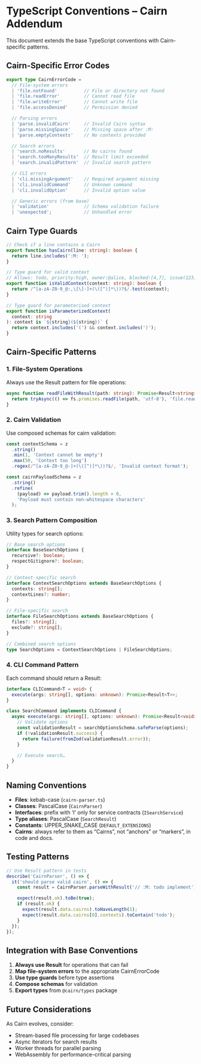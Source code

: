 <!-- TODO: rename file to typescript-cairn-addendum.md once all doc links are updated -->

# TypeScript Conventions – Cairn Addendum

<!-- :M: tldr Cairn-specific TypeScript conventions and adaptations -->

This document extends the base TypeScript conventions with Cairn-specific patterns.

## Cairn-Specific Error Codes

```typescript
export type CairnErrorCode =
  // File-system errors
  | 'file.notFound'          // File or directory not found
  | 'file.readError'         // Cannot read file
  | 'file.writeError'        // Cannot write file
  | 'file.accessDenied'      // Permission denied

  // Parsing errors
  | 'parse.invalidCairn'     // Invalid Cairn syntax
  | 'parse.missingSpace'     // Missing space after :M:
  | 'parse.emptyContexts'    // No contexts provided

  // Search errors
  | 'search.noResults'       // No cairns found
  | 'search.tooManyResults'  // Result limit exceeded
  | 'search.invalidPattern'  // Invalid search pattern

  // CLI errors
  | 'cli.missingArgument'    // Required argument missing
  | 'cli.invalidCommand'     // Unknown command
  | 'cli.invalidOption'      // Invalid option value

  // Generic errors (from base)
  | 'validation'             // Schema validation failure
  | 'unexpected';            // Unhandled error
```

## Cairn Type Guards

```typescript
// Check if a line contains a Cairn
export function hasCairn(line: string): boolean {
  return line.includes(':M: ');
}

// Type guard for valid context
// Allows: todo, priority:high, owner:@alice, blocked:[4,7], issue(123)
export function isValidContext(context: string): boolean {
  return /^[a-zA-Z0-9_@:,\[\]-]+(\([^)]*\))?$/.test(context);
}

// Type guard for parameterised context
export function isParameterizedContext(
  context: string
): context is `${string}(${string})` {
  return context.includes('(') && context.includes(')');
}
```

## Cairn-Specific Patterns

### 1. File-System Operations

Always use the Result pattern for file operations:

```typescript
async function readFileWithResult(path: string): Promise<Result<string>> {
  return tryAsync(() => fs.promises.readFile(path, 'utf-8'), 'file.readError');
}
```

### 2. Cairn Validation

Use composed schemas for cairn validation:

```typescript
const contextSchema = z
  .string()
  .min(1, 'Context cannot be empty')
  .max(50, 'Context too long')
  .regex(/^[a-zA-Z0-9_@-]+(\([^)]*\))?$/, 'Invalid context format');

const cairnPayloadSchema = z
  .string()
  .refine(
    (payload) => payload.trim().length > 0,
    'Payload must contain non-whitespace characters'
  );
```

### 3. Search Pattern Composition

Utility types for search options:

```typescript
// Base search options
interface BaseSearchOptions {
  recursive?: boolean;
  respectGitignore?: boolean;
}

// Context-specific search
interface ContextSearchOptions extends BaseSearchOptions {
  contexts: string[];
  contextLines?: number;
}

// File-specific search
interface FileSearchOptions extends BaseSearchOptions {
  files?: string[];
  exclude?: string[];
}

// Combined search options
type SearchOptions = ContextSearchOptions | FileSearchOptions;
```

### 4. CLI Command Pattern

Each command should return a Result:

```typescript
interface CLICommand<T = void> {
  execute(args: string[], options: unknown): Promise<Result<T>>;
}

class SearchCommand implements CLICommand {
  async execute(args: string[], options: unknown): Promise<Result<void>> {
    // Validate options
    const validationResult = searchOptionsSchema.safeParse(options);
    if (!validationResult.success) {
      return failure(fromZod(validationResult.error));
    }

    // Execute search…
  }
}
```

## Naming Conventions

- **Files**: kebab-case (`cairn-parser.ts`)
- **Classes**: PascalCase (`CairnParser`)
- **Interfaces**: prefix with ‘I’ only for service contracts (`ISearchService`)
- **Type aliases**: PascalCase (`SearchResult`)
- **Constants**: UPPER_SNAKE_CASE (`DEFAULT_EXTENSIONS`)
- **Cairns**: always refer to them as “Cairns”, not “anchors” or “markers”, in code and docs.

## Testing Patterns

```typescript
// Use Result pattern in tests
describe('CairnParser', () => {
  it('should parse valid cairn', () => {
    const result = CairnParser.parseWithResult('// :M: todo implement');

    expect(result.ok).toBe(true);
    if (result.ok) {
      expect(result.data.cairns).toHaveLength(1);
      expect(result.data.cairns[0].contexts).toContain('todo');
    }
  });
});
```

## Integration with Base Conventions

1. **Always use Result<T>** for operations that can fail  
2. **Map file-system errors** to the appropriate CairnErrorCode  
3. **Use type guards** before type assertions  
4. **Compose schemas** for validation  
5. **Export types** from `@cairn/types` package  

## Future Considerations

As Cairn evolves, consider:  
- Stream-based file processing for large codebases  
- Async iterators for search results  
- Worker threads for parallel parsing  
- WebAssembly for performance-critical parsing